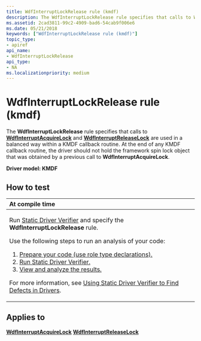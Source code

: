 ```yaml
---
title: WdfInterruptLockRelease rule (kmdf)
description: The WdfInterruptLockRelease rule specifies that calls to WdfInterruptAcquireLock and WdfInterruptReleaseLock are used in a balanced way within a KMDF callback routine.
ms.assetid: 2cad3811-99c2-4909-bad6-54cab9f006e6
ms.date: 05/21/2018
keywords: ["WdfInterruptLockRelease rule (kmdf)"]
topic_type:
- apiref
api_name:
- WdfInterruptLockRelease
api_type:
- NA
ms.localizationpriority: medium
---
```


# WdfInterruptLockRelease rule (kmdf)


The **WdfInterruptLockRelease** rule specifies that calls to [**WdfInterruptAcquireLock**](/previous-versions/ff547340(v=vs.85)) and [**WdfInterruptReleaseLock**](/previous-versions/ff547376(v=vs.85)) are used in a balanced way within a KMDF callback routine. At the end of any KMDF callback routine, the driver should not hold the framework spin lock object that was obtained by a previous call to **WdfInterruptAcquireLock**.

**Driver model: KMDF**

How to test
-----------

<table>
<colgroup>
<col width="100%" />
</colgroup>
<thead>
<tr class="header">
<th align="left">At compile time</th>
</tr>
</thead>
<tbody>
<tr class="odd">
<td align="left"><p>Run <a href="https://docs.microsoft.com/windows-hardware/drivers/devtest/static-driver-verifier" data-raw-source="[Static Driver Verifier](./static-driver-verifier.md)">Static Driver Verifier</a> and specify the <strong>WdfInterruptLockRelease</strong> rule.</p>
Use the following steps to run an analysis of your code:
<ol>
<li><a href="https://docs.microsoft.com/windows-hardware/drivers/devtest/using-static-driver-verifier-to-find-defects-in-drivers#preparing-your-source-code" data-raw-source="[Prepare your code (use role type declarations).](./using-static-driver-verifier-to-find-defects-in-drivers.md#preparing-your-source-code)">Prepare your code (use role type declarations).</a></li>
<li><a href="https://docs.microsoft.com/windows-hardware/drivers/devtest/using-static-driver-verifier-to-find-defects-in-drivers#running-static-driver-verifier" data-raw-source="[Run Static Driver Verifier.](./using-static-driver-verifier-to-find-defects-in-drivers.md#running-static-driver-verifier)">Run Static Driver Verifier.</a></li>
<li><a href="https://docs.microsoft.com/windows-hardware/drivers/devtest/using-static-driver-verifier-to-find-defects-in-drivers#viewing-and-analyzing-the-results" data-raw-source="[View and analyze the results.](./using-static-driver-verifier-to-find-defects-in-drivers.md#viewing-and-analyzing-the-results)">View and analyze the results.</a></li>
</ol>
<p>For more information, see <a href="https://docs.microsoft.com/windows-hardware/drivers/devtest/using-static-driver-verifier-to-find-defects-in-drivers" data-raw-source="[Using Static Driver Verifier to Find Defects in Drivers](./using-static-driver-verifier-to-find-defects-in-drivers.md)">Using Static Driver Verifier to Find Defects in Drivers</a>.</p></td>
</tr>
</tbody>
</table>

Applies to
----------

[**WdfInterruptAcquireLock**](/previous-versions/ff547340(v=vs.85))
[**WdfInterruptReleaseLock**](/previous-versions/ff547376(v=vs.85))
 

